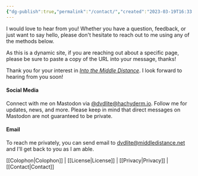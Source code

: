 ```yaml
---
{"dg-publish":true,"permalink":"/contact/","created":"2023-03-19T16:33:05.550-04:00","updated":"2023-03-25T10:32:24.076-04:00"}
---
```


I would love to hear from you! Whether you have a question, feedback, or just want to say hello, please don't hesitate to reach out to me using any of the methods below.

As this is a dynamic site, if you are reaching out about a specific page, please be sure to paste a copy of the URL into your message, thanks!

Thank you for your interest in [_Into the Middle Distance_](https://into.middledistance.net). I look forward to hearing from you soon!

#### Social Media

Connect with me on Mastodon via [@dvdlite@hachyderm.io](https://hachyderm.io/@dvdlite). Follow me for updates, news, and more.  Please keep in mind that direct messages on Mastodon are not guaranteed to be private.

#### Email

To reach me privately, you can send email to [dvdlite@middledistance.net](mailto:dvdlite@middledistance.net) and I'll get back to you as I am able.


<div class="transclusion internal-embed is-loaded"><div class="markdown-embed">



[[Colophon\|Colophon]] | [[License\|License]] | [[Privacy\|Privacy]] | [[Contact\|Contact]]

</div></div>
